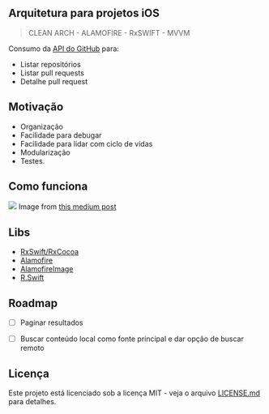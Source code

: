 ## **Arquitetura para projetos iOS**
>  CLEAN ARCH - ALAMOFIRE - RxSWIFT - MVVM

Consumo da [API do GitHub](https://developer.github.com/v3/search/) para:
- Listar repositórios
- Listar pull requests
- Detalhe pull request

## Motivação
- Organização
- Facilidade para debugar
- Facilidade para lidar com ciclo de vidas
- Modularização
- Testes.

## Como funciona
![](https://miro.medium.com/max/2950/1*N3ypUNMUGv87qUL57JyqJA.png)
Image from [this medium post](https://tech.olx.com/clean-architecture-and-mvvm-on-ios-c9d167d9f5b3 "this post")
## Libs
* [RxSwift/RxCocoa](https://github.com/ReactiveX/RxSwift)
* [Alamofire](https://github.com/Alamofire/Alamofire)
* [AlamofireImage](https://github.com/Alamofire/AlamofireImage)
* [R.Swift](https://github.com/mac-cain13/R.swift)

## Roadmap
- [ ] Paginar resultados
- [ ] Buscar conteúdo local como fonte principal e dar opção de buscar remoto


## Licença
Este projeto está licenciado sob a licença MIT - veja o arquivo [LICENSE.md](LICENSE) para detalhes.

